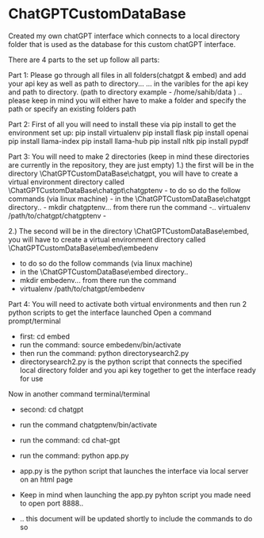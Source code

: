 # ChatGPTCustomDataBase
Created my own chatGPT interface which connects to a local directory folder that is used as the database for this custom chatGPT interface.  

There are 4 parts to the set up follow all parts:

Part 1:
Please go through all files in all folders(chatgpt & embed) and add your api key as well as path to directory...
... in the varibles for the api key and path to directory. (path to directory example - /home/sahib/data )
.. please keep in mind you will either have to make a folder and specify the path or specify an existing folders path

Part 2:
First of all you will need to install these via pip install to get the environment set up:
pip install virtualenv
pip install flask
pip install openai
pip install llama-index
pip install llama-hub
pip install nltk
pip install pypdf

Part 3:
You will need to make 2 directories (keep in mind these directories are currently in the repository, they are just empty)
1.) the first will be in the directory \ChatGPTCustomDataBase\chatgpt, you will have to create a virtual environment directory called \ChatGPTCustomDataBase\chatgpt\chatgptenv
    - to do so do the follow commands (via linux machine)
    - in the \ChatGPTCustomDataBase\chatgpt directory..
    - mkdir chatgptenv... from there run the command
    -.. virtualenv /path/to/chatgpt/chatgptenv
    -

2.) The second will be in the directory \ChatGPTCustomDataBase\embed, you will have to create a virtual environment directory called \ChatGPTCustomDataBase\embed\embedenv
  - to do so do the follow commands (via linux machine)
  - in the \ChatGPTCustomDataBase\embed directory..
  - mkdir embedenv... from there run the command
  - virtualenv /path/to/chatgpt/embedenv

Part 4:
You will need to activate both virtual environments and then run 2 python scripts to get the interface launched
  Open a command prompt/terminal 
  - first: cd embed
  - run the command: source embedenv/bin/activate
  - then run the command: python directorysearch2.py
  -  directorysearch2.py is the python script that connects the specified local directory folder and you api key together to get the interface ready for use

Now in another command terminal/terminal 
  -  second: cd chatgpt
  -  run the command chatgptenv/bin/activate
  -  run the command: cd chat-gpt
  -  run the command: python app.py
  -  app.py is the python script that launches the interface via local server on an html page

  -  Keep in mind when launching the app.py pyhton script you made need to open port 8888..
  -  .. this document will be updated shortly to include the commands to do so 
